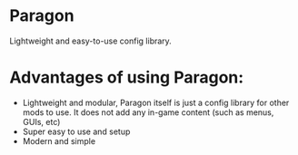 # Paragon
Lightweight and easy-to-use config library.

# Advantages of using Paragon:
- Lightweight and modular, Paragon itself is just a config library for other mods to use. It does not add any in-game content (such as menus, GUIs, etc)
- Super easy to use and setup
- Modern and simple
